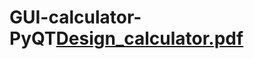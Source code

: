 # GUI-calculator-PyQT[Design_calculator.pdf](https://github.com/SCUIIIPTOR/GUI-calculator-PyQT/files/9284306/Design_calculator.pdf)
